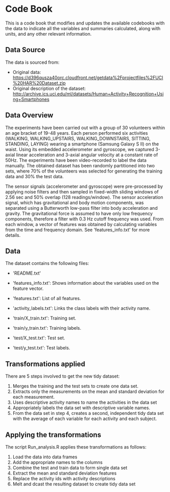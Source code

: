 # Code Book

This is a code book that modifies and updates the available codebooks with the data to indicate all the variables and summaries calculated, along with units, and any other relevant information.

## Data Source 

The data is sourced from:

 * Original data: https://d396qusza40orc.cloudfront.net/getdata%2Fprojectfiles%2FUCI%20HAR%20Dataset.zip
 * Original description of the dataset: http://archive.ics.uci.edu/ml/datasets/Human+Activity+Recognition+Using+Smartphones

## Data Overview

The experiments have been carried out with a group of 30 volunteers within an age bracket of 19-48 years. Each person performed six activities (WALKING, WALKING_UPSTAIRS, WALKING_DOWNSTAIRS, SITTING, STANDING, LAYING) wearing a smartphone (Samsung Galaxy S II) on the waist. Using its embedded accelerometer and gyroscope, we captured 3-axial linear acceleration and 3-axial angular velocity at a constant rate of 50Hz. The experiments have been video-recorded to label the data manually. The obtained dataset has been randomly partitioned into two sets, where 70% of the volunteers was selected for generating the training data and 30% the test data. 

The sensor signals (accelerometer and gyroscope) were pre-processed by applying noise filters and then sampled in fixed-width sliding windows of 2.56 sec and 50% overlap (128 readings/window). The sensor acceleration signal, which has gravitational and body motion components, was separated using a Butterworth low-pass filter into body acceleration and gravity. The gravitational force is assumed to have only low frequency components, therefore a filter with 0.3 Hz cutoff frequency was used. From each window, a vector of features was obtained by calculating variables from the time and frequency domain. See 'features_info.txt' for more details. 


## Data

The dataset contains the following files:

- 'README.txt'

- 'features_info.txt': Shows information about the variables used on the feature vector.

- 'features.txt': List of all features.

- 'activity_labels.txt': Links the class labels with their activity name.

- 'train/X_train.txt': Training set.

- 'train/y_train.txt': Training labels.

- 'test/X_test.txt': Test set.

- 'test/y_test.txt': Test labels.

## Transformations applied

There are 5 steps involved to get the new tidy dataset:

1. Merges the training and the test sets to create one data set.
2. Extracts only the measurements on the mean and standard deviation for each measurement.
3. Uses descriptive activity names to name the activities in the data set
4. Appropriately labels the data set with descriptive variable names.
5. From the data set in step 4, creates a second, independent tidy data set with the average of each variable for each activity and each subject.

## Applying the transformations

The script Run_analysis.R applies these transformations as follows:

1. Load the data into data frames
2. Add the appropriate names to the columns
3. Combine the test and train data to form single data set
4. Extract the mean and standard deviation features 
5. Replace the activity ids with activity descriptions
6. Melt and dcast the resulting dataset to create tidy data set
